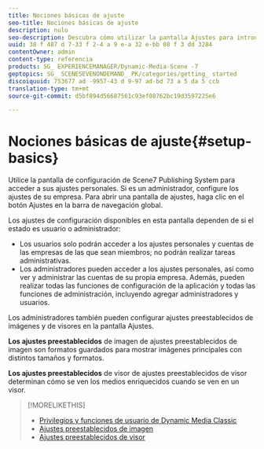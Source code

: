 ```yaml
---
title: Nociones básicas de ajuste
seo-title: Nociones básicas de ajuste
description: nulo
seo-description: Descubra cómo utilizar la pantalla Ajustes para introducir sus ajustes personales. Si es un administrador, configure los ajustes de su empresa.
uuid: 38 f 487 d 7-33 f 2-4 a 9 e-a 32 e-bb 08 f 3 dd 3284
contentOwner: admin
content-type: referencia
products: SG_ EXPERIENCEMANAGER/Dynamic-Media-Scene -7
geptopics: SG_ SCENESEVENONDEMAND_ PK/categories/getting_ started
discoiquuid: 753677 ad -9957-43 d 9-97 ad-bd 73 a 5 da 5 ccb
translation-type: tm+mt
source-git-commit: d5bf894d56687561c93ef08762bc19d3597225e6

---
```



# Nociones básicas de ajuste{#setup-basics}

Utilice la pantalla de configuración de Scene7 Publishing System para acceder a sus ajustes personales. Si es un administrador, configure los ajustes de su empresa. Para abrir una pantalla de ajustes, haga clic en el botón Ajustes en la barra de navegación global.

Los ajustes de configuración disponibles en esta pantalla dependen de si el estado es usuario o administrador:

* Los usuarios solo podrán acceder a los ajustes personales y cuentas de las empresas de las que sean miembros; no podrán realizar tareas administrativas.
* Los administradores pueden acceder a los ajustes personales, así como ver y administrar las cuentas de su propia empresa. Además, pueden realizar todas las funciones de configuración de la aplicación y todas las funciones de administración, incluyendo agregar administradores y usuarios.

Los administradores también pueden configurar ajustes preestablecidos de imágenes y de visores en la pantalla Ajustes.

**Los ajustes preestablecidos** de imagen de ajustes preestablecidos de imagen son formatos guardados para mostrar imágenes principales con distintos tamaños y formatos.

**Los ajustes preestablecidos** de visor de ajustes preestablecidos de visor determinan cómo se ven los medios enriquecidos cuando se ven en un visor.

>[!MORELIKETHIS]
>
>* [Privilegios y funciones de usuario de Dynamic Media Classic](administration-setup.md#user_administration)
>* [Ajustes preestablecidos de imagen](application-setup.md#image_presets)
>* [Ajustes preestablecidos de visor](application-setup.md#viewer_presets)

